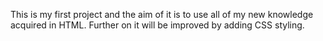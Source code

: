 This is my first project and the aim of it is to use all of my new knowledge acquired in HTML. 
Further on it will be improved by adding CSS styling.
